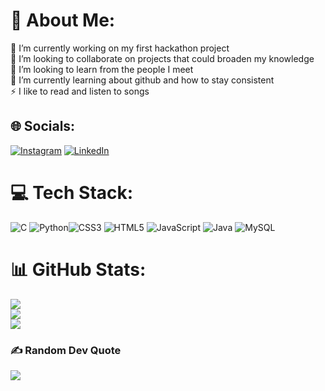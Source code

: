 # 💫 About Me:
🔭 I’m currently working on my first hackathon project<br>👯 I’m looking to collaborate on projects that could broaden my knowledge <br>🤝 I’m looking to learn from the people I meet<br>🌱 I’m currently learning about github and how to stay consistent <br>⚡ I like to read and listen to songs


## 🌐 Socials:
[![Instagram](https://img.shields.io/badge/Instagram-%23E4405F.svg?logo=Instagram&logoColor=white)](https://instagram.com/cha) [![LinkedIn](https://img.shields.io/badge/LinkedIn-%230077B5.svg?logo=linkedin&logoColor=white)](www.linkedin.com/in/chandrajyothi-biju-bb7a77293) 

# 💻 Tech Stack:
![C](https://img.shields.io/badge/c-%2300599C.svg?style=for-the-badge&logo=c&logoColor=white) ![Python](https://img.shields.io/badge/python-%2314354C.svg?style=for-the-badge&logo=python&logoColor=white)![CSS3](https://img.shields.io/badge/css3-%231572B6.svg?style=for-the-badge&logo=css3&logoColor=white) ![HTML5](https://img.shields.io/badge/html5-%23E34F26.svg?style=for-the-badge&logo=html5&logoColor=white) ![JavaScript](https://img.shields.io/badge/javascript-%23323330.svg?style=for-the-badge&logo=javascript&logoColor=%23F7DF1E) ![Java](https://img.shields.io/badge/java-%23ED8B00.svg?style=for-the-badge&logo=openjdk&logoColor=white) ![MySQL](https://img.shields.io/badge/mysql-4479A1.svg?style=for-the-badge&logo=mysql&logoColor=white)
# 📊 GitHub Stats:
![](https://github-readme-stats.vercel.app/api?username=chandrajyothi05&theme=dark&hide_border=true&include_all_commits=true&count_private=false)<br/>
![](https://github-readme-streak-stats.herokuapp.com/?user=chandrajyothi05&theme=dark&hide_border=true)<br/>
![](https://github-readme-stats.vercel.app/api/top-langs/?username=chandrajyothi05&theme=dark&hide_border=true&include_all_commits=true&count_private=false&layout=compact)

### ✍️ Random Dev Quote
![](https://quotes-github-readme.vercel.app/api?type=horizontal&theme=dark)

<!-- Proudly created with GPRM ( https://gprm.itsvg.in ) -->
